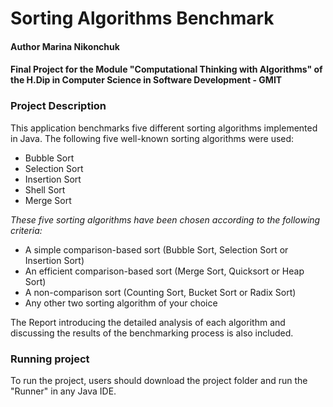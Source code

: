 # Sorting Algorithms Benchmark

#### Author Marina Nikonchuk
#### Final Project for the Module "Computational Thinking with Algorithms" of the H.Dip in Computer Science in Software Development - GMIT

### Project Description
This application benchmarks five different sorting algorithms implemented in Java. The following five well-known sorting algorithms were used:
- Bubble Sort
- Selection Sort
- Insertion Sort
- Shell Sort
- Merge Sort

_These five sorting algorithms have been chosen according to the following criteria:_

+ A simple comparison-based sort (Bubble Sort, Selection Sort or Insertion Sort)
+ An efficient comparison-based sort (Merge Sort, Quicksort or Heap Sort)
+ A non-comparison sort (Counting Sort, Bucket Sort or Radix Sort)
+ Any other two sorting algorithm of your choice

The Report introducing the detailed analysis of each algorithm and discussing the results of the benchmarking process is also included. 

### Running project
To run the project, users should download the project folder and run the "Runner" in any Java IDE.
